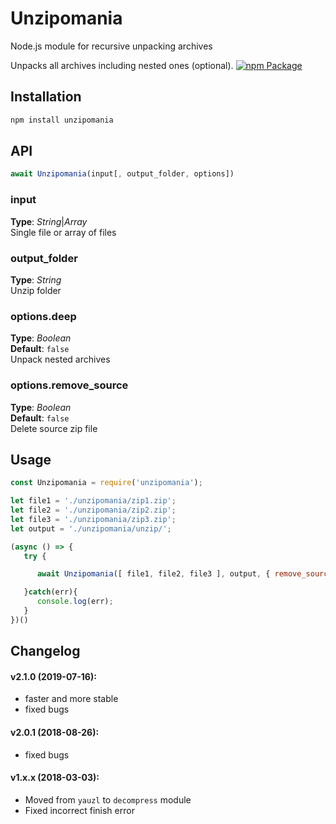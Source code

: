 # Unzipomania
Node.js module for recursive unpacking archives

Unpacks all archives including nested ones (optional).
[![npm Package](https://img.shields.io/npm/v/unzipomania.svg)](https://www.npmjs.org/package/unzipomania)


## Installation
```bash
npm install unzipomania
```



## API
```javascript
await Unzipomania(input[, output_folder, options])
```

### input   
**Type**: _String_|_Array_   
Single file or array of files 

### output_folder   
**Type**: _String_   
Unzip folder 


### options.deep   
**Type**: _Boolean_   
**Default**: `false`   
Unpack nested archives  


### options.remove_source  
**Type**: _Boolean_   
**Default**: `false`   
Delete source zip file 



## Usage
```javascript
const Unzipomania = require('unzipomania');

let file1 = './unzipomania/zip1.zip';
let file2 = './unzipomania/zip2.zip';
let file3 = './unzipomania/zip3.zip';
let output = './unzipomania/unzip/';

(async () => {
   try {

      await Unzipomania([ file1, file2, file3 ], output, { remove_source: true });

   }catch(err){
      console.log(err);
   }
})()

```


## Changelog 
#### v2.1.0 (2019-07-16):
- faster and more stable
- fixed bugs

#### v2.0.1 (2018-08-26):
- fixed bugs

#### v1.x.x (2018-03-03):
- Moved from `yauzl` to `decompress` module 
- Fixed incorrect finish error


